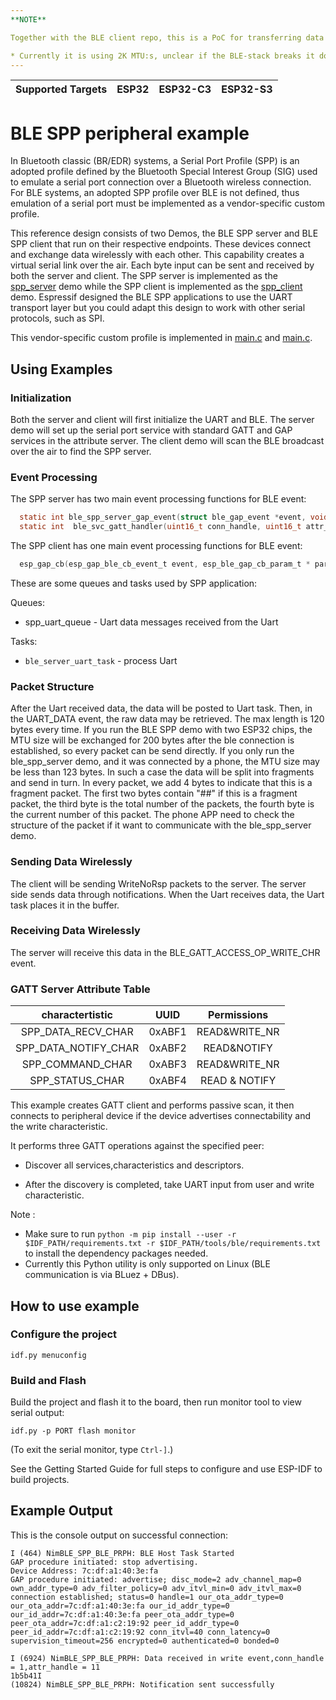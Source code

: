 ```yaml
---
**NOTE**

Together with the BLE client repo, this is a PoC for transferring data using BLE using bigger-than-legal MTU:s* and graciously handling different cases. 

* Currently it is using 2K MTU:s, unclear if the BLE-stack breaks it down into smaller pieces, but it doesn't seem to.
---
```



| Supported Targets | ESP32 | ESP32-C3 | ESP32-S3 |
| ----------------- | ----- | -------- | -------- |

# BLE SPP peripheral example

  In Bluetooth classic (BR/EDR) systems, a Serial Port Profile (SPP) is an adopted profile defined by the Bluetooth Special Interest Group (SIG) used to emulate a serial port connection over a Bluetooth wireless connection. For BLE systems, an adopted SPP profile over BLE is not defined, thus emulation of a serial port must be implemented as a vendor-specific custom profile.

  This reference design consists of two Demos, the BLE SPP server and BLE SPP client that run on their respective endpoints. These devices connect and exchange data wirelessly with each other. This capability creates a virtual serial link over the air. Each byte input can be sent and received by both the server and client. The SPP server is implemented as the [spp_server](../spp_server) demo while the SPP client is implemented as the [spp_client](../spp_client) demo. Espressif designed the BLE SPP applications to use the UART transport layer but you could adapt this design to work with other serial protocols, such as SPI.

  This vendor-specific custom profile is implemented in [main.c](../spp_client/main/main.c) and [main.c](../spp_server/main/main.c).

## Using Examples

### Initialization

  Both the server and client will first initialize the UART and BLE. The server demo will set up the serial port service with standard GATT and GAP services in the attribute server. The client demo will scan the BLE broadcast over the air to find the SPP server.

### Event Processing

  The SPP server has two main event processing functions for BLE event:

```c
  static int ble_spp_server_gap_event(struct ble_gap_event *event, void *arg);
  static int  ble_svc_gatt_handler(uint16_t conn_handle, uint16_t attr_handle,struct ble_gatt_access_ctxt *ctxt, void *arg);
```

  The SPP client has one main event processing functions for BLE event:

```c
  esp_gap_cb(esp_gap_ble_cb_event_t event, esp_ble_gap_cb_param_t * param);
```

  These are some queues and tasks used by SPP application:

  Queues:

  * spp_uart_queue       - Uart data messages received from the Uart

  Tasks:

  * `ble_server_uart_task`            - process Uart

### Packet Structure

  After the Uart received data, the data will be posted to Uart task. Then, in the UART_DATA event, the raw data may be retrieved. The max length is 120 bytes every time.
  If you run the BLE SPP demo with two ESP32 chips, the MTU size will be exchanged for 200 bytes after the ble connection is established, so every packet can be send directly.
  If you only run the ble_spp_server demo, and it was connected by a phone, the MTU size may be less than 123 bytes. In such a case the data will be split into fragments and send in turn.
  In every packet, we add 4 bytes to indicate that this is a fragment packet. The first two bytes contain "##" if this is a fragment packet, the third byte is the total number of the packets, the fourth byte is the current number of this packet.
  The phone APP need to check the structure of the packet if it want to communicate with the ble_spp_server demo.

### Sending Data Wirelessly

  The client will be sending WriteNoRsp packets to the server. The server side sends data through notifications. When the Uart receives data, the Uart task places it in the buffer.

### Receiving Data Wirelessly

   The server will receive this data in the BLE_GATT_ACCESS_OP_WRITE_CHR event.

### GATT Server Attribute Table

  charactertistic|UUID|Permissions
  :-:|:-:|:-:
  SPP_DATA_RECV_CHAR|0xABF1|READ&WRITE_NR
  SPP_DATA_NOTIFY_CHAR|0xABF2|READ&NOTIFY
  SPP_COMMAND_CHAR|0xABF3|READ&WRITE_NR
  SPP_STATUS_CHAR|0xABF4|READ & NOTIFY

This example creates GATT client and performs passive scan, it then connects to peripheral device if the device advertises connectability and the write characteristic.

It performs three GATT operations against the specified peer:

* Discover all services,characteristics and descriptors.

* After the discovery is completed, take UART input from user and write characteristic.


Note :

* Make sure to run `python -m pip install --user -r $IDF_PATH/requirements.txt -r $IDF_PATH/tools/ble/requirements.txt` to install the dependency packages needed.
* Currently this Python utility is only supported on Linux (BLE communication is via BLuez + DBus).

## How to use example

### Configure the project

```
idf.py menuconfig
```

### Build and Flash

Build the project and flash it to the board, then run monitor tool to view serial output:

```
idf.py -p PORT flash monitor
```

(To exit the serial monitor, type ``Ctrl-]``.)

See the Getting Started Guide for full steps to configure and use ESP-IDF to build projects.

## Example Output

This is the console output on successful connection:

```
I (464) NimBLE_SPP_BLE_PRPH: BLE Host Task Started
GAP procedure initiated: stop advertising.
Device Address: 7c:df:a1:40:3e:fa
GAP procedure initiated: advertise; disc_mode=2 adv_channel_map=0 own_addr_type=0 adv_filter_policy=0 adv_itvl_min=0 adv_itvl_max=0
connection established; status=0 handle=1 our_ota_addr_type=0 our_ota_addr=7c:df:a1:40:3e:fa our_id_addr_type=0 our_id_addr=7c:df:a1:40:3e:fa peer_ota_addr_type=0 peer_ota_addr=7c:df:a1:c2:19:92 peer_id_addr_type=0 peer_id_addr=7c:df:a1:c2:19:92 conn_itvl=40 conn_latency=0 supervision_timeout=256 encrypted=0 authenticated=0 bonded=0

I (6924) NimBLE_SPP_BLE_PRPH: Data received in write event,conn_handle = 1,attr_handle = 11
1b5b41I 
(10824) NimBLE_SPP_BLE_PRPH: Notification sent successfully

```
